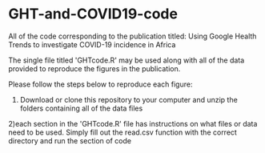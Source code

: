 # GHT-and-COVID19-code
All of the code corresponding to the publication titled: Using Google Health Trends to investigate COVID-19 incidence in Africa

The single file titled 'GHTcode.R' may be used along with all of the data provided to reproduce the figures in the publication. 

Please follow the steps below to reproduce each figure:


1) Download or clone this repository to your computer and unzip the folders containing all of the data files


2)each section in the 'GHTcode.R' file has instructions on what files or data need to be used. Simply fill out the read.csv function with the correct directory and run the section of code

